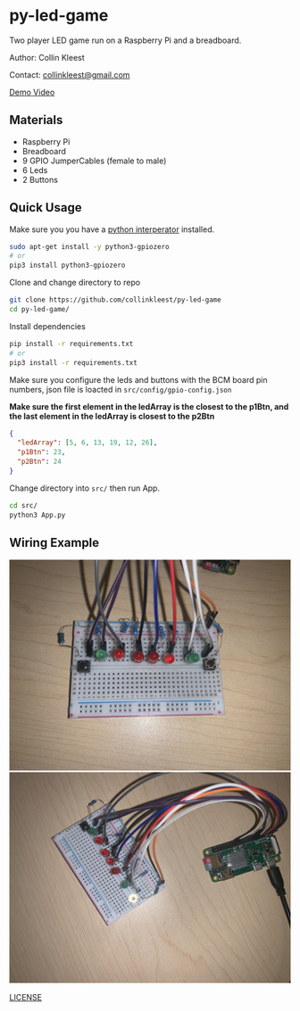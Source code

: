 <!-- @format -->

# py-led-game

Two player LED game run on a Raspberry Pi and a breadboard.

Author: Collin Kleest

Contact: [collinkleest@gmail.com](mailto:collinkleest@gmail.com)

[Demo Video](https://www.youtube.com/watch?v=XbRmYca14Fc)

## Materials

- Raspberry Pi
- Breadboard
- 9 GPIO JumperCables (female to male)
- 6 Leds
- 2 Buttons

## Quick Usage

Make sure you you have a [python interperator](https://www.python.org/downloads/) installed.

```bash
sudo apt-get install -y python3-gpiozero
# or
pip3 install python3-gpiozero
```

Clone and change directory to repo

```bash
git clone https://github.com/collinkleest/py-led-game
cd py-led-game/
```

Install dependencies

```bash
pip install -r requirements.txt
# or
pip3 install -r requirements.txt
```

Make sure you configure the leds and buttons with the BCM board pin numbers, json file is loacted in `src/config/gpio-config.json`

**Make sure the first element in the ledArray is the closest to the p1Btn, and the last element in the ledArray is closest to the p2Btn**

```json
{
  "ledArray": [5, 6, 13, 19, 12, 26],
  "p1Btn": 23,
  "p2Btn": 24
}
```

Change directory into `src/` then run App.

```bash
cd src/
python3 App.py
```

## Wiring Example

<img src="./assets/board.jpg"></img>
<img src="./assets/board-pi.jpg"></img>

[LICENSE](./LICENSE)
